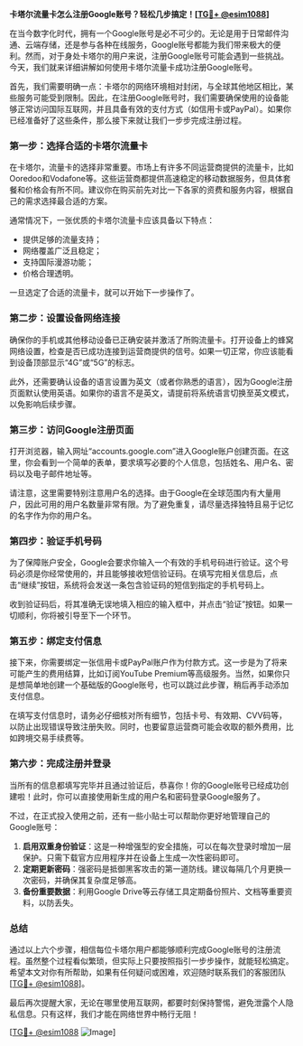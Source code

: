 **卡塔尔流量卡怎么注册Google账号？轻松几步搞定！[[TG💪+ @esim1088](https://t.me/s/esim1088)]**

在当今数字化时代，拥有一个Google账号是必不可少的。无论是用于日常邮件沟通、云端存储，还是参与各种在线服务，Google账号都能为我们带来极大的便利。然而，对于身处卡塔尔的用户来说，注册Google账号可能会遇到一些挑战。今天，我们就来详细讲解如何使用卡塔尔流量卡成功注册Google账号。

首先，我们需要明确一点：卡塔尔的网络环境相对封闭，与全球其他地区相比，某些服务可能受到限制。因此，在注册Google账号时，我们需要确保使用的设备能够正常访问国际互联网，并且具备有效的支付方式（如信用卡或PayPal）。如果你已经准备好了这些条件，那么接下来就让我们一步步完成注册过程。

### 第一步：选择合适的卡塔尔流量卡

在卡塔尔，流量卡的选择非常重要。市场上有许多不同运营商提供的流量卡，比如Ooredoo和Vodafone等。这些运营商都提供高速稳定的移动数据服务，但具体套餐和价格会有所不同。建议你在购买前先对比一下各家的资费和服务内容，根据自己的需求选择最合适的方案。

通常情况下，一张优质的卡塔尔流量卡应该具备以下特点：
- 提供足够的流量支持；
- 网络覆盖广泛且稳定；
- 支持国际漫游功能；
- 价格合理透明。

一旦选定了合适的流量卡，就可以开始下一步操作了。

### 第二步：设置设备网络连接

确保你的手机或其他移动设备已正确安装并激活了所购流量卡。打开设备上的蜂窝网络设置，检查是否已成功连接到运营商提供的信号。如果一切正常，你应该能看到设备顶部显示“4G”或“5G”的标志。

此外，还需要确认设备的语言设置为英文（或者你熟悉的语言），因为Google注册页面默认使用英语。如果你的语言不是英文，请提前将系统语言切换至英文模式，以免影响后续步骤。

### 第三步：访问Google注册页面

打开浏览器，输入网址“accounts.google.com”进入Google账户创建页面。在这里，你会看到一个简单的表单，要求填写必要的个人信息，包括姓名、用户名、密码以及电子邮件地址等。

请注意，这里需要特别注意用户名的选择。由于Google在全球范围内有大量用户，因此可用的用户名数量非常有限。为了避免重复，请尽量选择独特且易于记忆的名字作为你的用户名。

### 第四步：验证手机号码

为了保障账户安全，Google会要求你输入一个有效的手机号码进行验证。这个号码必须是你经常使用的，并且能够接收短信验证码。在填写完相关信息后，点击“继续”按钮，系统将会发送一条包含验证码的短信到指定的手机号码上。

收到验证码后，将其准确无误地填入相应的输入框中，并点击“验证”按钮。如果一切顺利，你将被引导至下一个环节。

### 第五步：绑定支付信息

接下来，你需要绑定一张信用卡或PayPal账户作为付款方式。这一步是为了将来可能产生的费用结算，比如订阅YouTube Premium等高级服务。当然，如果你只是想简单地创建一个基础版的Google账号，也可以跳过此步骤，稍后再手动添加支付信息。

在填写支付信息时，请务必仔细核对所有细节，包括卡号、有效期、CVV码等，以防止出现错误导致注册失败。同时，也要留意运营商可能会收取的额外费用，比如跨境交易手续费等。

### 第六步：完成注册并登录

当所有的信息都填写完毕并且通过验证后，恭喜你！你的Google账号已经成功创建啦！此时，你可以直接使用新生成的用户名和密码登录Google服务了。

不过，在正式投入使用之前，还有一些小贴士可以帮助你更好地管理自己的Google账号：

1. **启用双重身份验证**：这是一种增强型的安全措施，可以在每次登录时增加一层保护。只需下载官方应用程序并在设备上生成一次性密码即可。
2. **定期更新密码**：强密码是抵御黑客攻击的第一道防线。建议每隔几个月更换一次密码，并确保其复杂度足够高。
3. **备份重要数据**：利用Google Drive等云存储工具定期备份照片、文档等重要资料，以防丢失。

### 总结

通过以上六个步骤，相信每位卡塔尔用户都能够顺利完成Google账号的注册流程。虽然整个过程看似繁琐，但实际上只要按照指引一步步操作，就能轻松搞定。希望本文对你有所帮助，如果有任何疑问或困难，欢迎随时联系我们的客服团队[[TG💪+ @esim1088](https://t.me/s/esim1088)]。

最后再次提醒大家，无论在哪里使用互联网，都要时刻保持警惕，避免泄露个人隐私信息。只有这样，我们才能在网络世界中畅行无阻！

[[TG💪+ @esim1088](https://t.me/s/esim1088) ![Image](https://i.postimg.cc/4NQfJmqS/Snipaste-2025-05-13-00-14-12.png)]